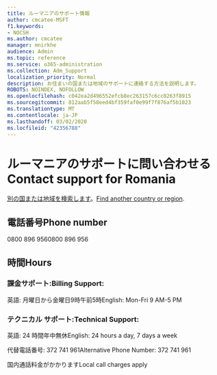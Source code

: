 ```yaml
---
title: ルーマニアのサポート情報
author: cmcatee-MSFT
f1.keywords:
- NOCSH
ms.author: cmcatee
manager: mnirkhe
audience: Admin
ms.topic: reference
ms.service: o365-administration
ms.collection: Adm_Support
localization_priority: Normal
description: お住まいの国または地域のサポートに連絡する方法を説明します。
ROBOTS: NOINDEX, NOFOLLOW
ms.openlocfilehash: c042ea2d496552efcb8ec263157c6cc0263f8915
ms.sourcegitcommit: 812aab5f58eed4bf359faf0e99f7f876af5b1023
ms.translationtype: MT
ms.contentlocale: ja-JP
ms.lasthandoff: 03/02/2020
ms.locfileid: "42356788"
---
```

# <a name="contact-support-for-romania"></a><span data-ttu-id="8421d-103">ルーマニアのサポートに問い合わせる</span><span class="sxs-lookup"><span data-stu-id="8421d-103">Contact support for Romania</span></span>

<span data-ttu-id="8421d-104">[別の国または地域を検索します](../contact-support-for-business-products.md)。</span><span class="sxs-lookup"><span data-stu-id="8421d-104">[Find another country or region](../contact-support-for-business-products.md).</span></span>

## <a name="phone-number"></a><span data-ttu-id="8421d-105">電話番号</span><span class="sxs-lookup"><span data-stu-id="8421d-105">Phone number</span></span>
<span data-ttu-id="8421d-106">0800 896 956</span><span class="sxs-lookup"><span data-stu-id="8421d-106">0800 896 956</span></span>

## <a name="hours"></a><span data-ttu-id="8421d-107">時間</span><span class="sxs-lookup"><span data-stu-id="8421d-107">Hours</span></span>
### <a name="billing-support"></a><span data-ttu-id="8421d-108">課金サポート:</span><span class="sxs-lookup"><span data-stu-id="8421d-108">Billing Support:</span></span>

<span data-ttu-id="8421d-109">英語: 月曜日から金曜日9時午前5時</span><span class="sxs-lookup"><span data-stu-id="8421d-109">English: Mon-Fri 9 AM-5 PM</span></span>

### <a name="technical-support"></a><span data-ttu-id="8421d-110">テクニカル サポート:</span><span class="sxs-lookup"><span data-stu-id="8421d-110">Technical Support:</span></span>

<span data-ttu-id="8421d-111">英語: 24 時間年中無休</span><span class="sxs-lookup"><span data-stu-id="8421d-111">English: 24 hours a day, 7 days a week</span></span>

<span data-ttu-id="8421d-112">代替電話番号: 372 741 961</span><span class="sxs-lookup"><span data-stu-id="8421d-112">Alternative Phone Number: 372 741 961</span></span>

<span data-ttu-id="8421d-113">国内通話料金がかかります</span><span class="sxs-lookup"><span data-stu-id="8421d-113">Local call charges apply</span></span>
